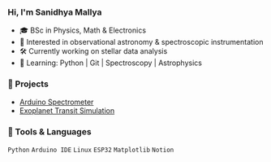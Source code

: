 ### Hi, I'm Sanidhya Mallya 
- 🎓 BSc in Physics, Math & Electronics
- 🔭 Interested in observational astronomy & spectroscopic instrumentation
- 🛠️ Currently working on stellar data analysis
- 📖 Learning: Python | Git | Spectroscopy | Astrophysics

### 🧪 Projects
- [Arduino Spectrometer](#)
- [Exoplanet Transit Simulation](#)


### 🧰 Tools & Languages
`Python` `Arduino IDE`  `Linux` `ESP32` `Matplotlib` `Notion`

